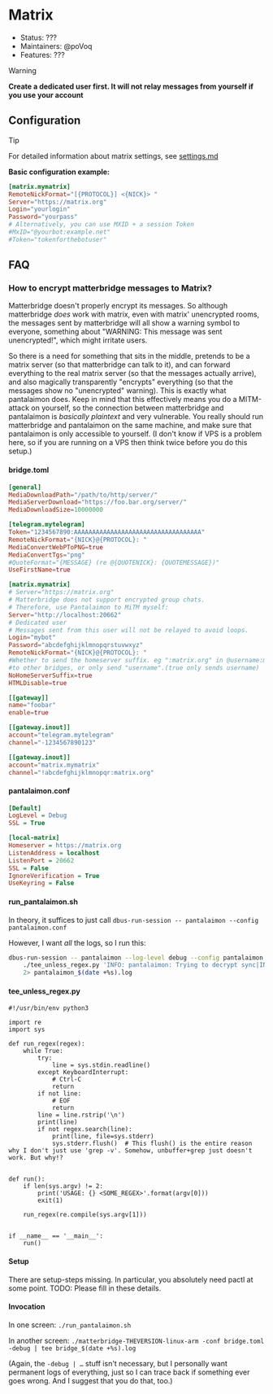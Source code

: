 # Matrix

- Status: ???
- Maintainers: @poVoq
- Features: ???

> [!WARNING]
> **Create a dedicated user first. It will not relay messages from yourself if you use your account**

## Configuration

> [!TIP]
> For detailed information about matrix settings, see [settings.md](settings.md)

**Basic configuration example:**

```toml
[matrix.mymatrix]
RemoteNickFormat="[{PROTOCOL}] <{NICK}> "
Server="https://matrix.org"
Login="yourlogin"
Password="yourpass"
# Alternatively, you can use MXID + a session Token
#MxID="@yourbot:example.net"
#Token="tokenforthebotuser"
```

## FAQ

### How to encrypt matterbridge messages to Matrix?

Matterbridge doesn't properly encrypt its messages. So although matterbridge *does* work with matrix, even with matrix' unencrypted rooms, the messages sent by matterbridge will all show a warning symbol to everyone, something about "WARNING: This message was sent unencrypted!", which might irritate users.

So there is a need for something that sits in the middle, pretends to be a matrix server (so that matterbridge can talk to it), and can forward everything to the real matrix server (so that the messages actually arrive), and also magically transparently "encrypts" everything (so that the messages show no "unencrypted" warning). This is exactly what pantalaimon does. Keep in mind that this effectively means you do a MITM-attack on yourself, so the connection between matterbridge and pantalaimon is *basically plaintext* and very vulnerable. You really should run matterbridge and pantalaimon on the same machine, and make sure that pantalaimon is only accessible to yourself. (I don't know if VPS is a problem here, so if you are running on a VPS then think twice before you do this setup.)

#### bridge.toml

```toml
[general]
MediaDownloadPath="/path/to/http/server/"
MediaServerDownload="https://foo.bar.org/server/"
MediaDownloadSize=10000000

[telegram.mytelegram]
Token="1234567890:AAAAAAAAAAAAAAAAAAAAAAAAAAAAAAAAAAA"
RemoteNickFormat="{NICK}@{PROTOCOL}: "
MediaConvertWebPToPNG=true
MediaConvertTgs="png"
#QuoteFormat="{MESSAGE} (re @{QUOTENICK}: {QUOTEMESSAGE})"
UseFirstName=true

[matrix.mymatrix]
# Server="https://matrix.org"
# Matterbridge does not support encrypted group chats.
# Therefore, use Pantalaimon to MiTM myself:
Server="http://localhost:20662"
# Dedicated user
# Messages sent from this user will not be relayed to avoid loops.
Login="mybot"
Password="abcdefghijklmnopqrstuvwxyz"
RemoteNickFormat="{NICK}@{PROTOCOL}: "
#Whether to send the homeserver suffix. eg ":matrix.org" in @username:matrix.org
#to other bridges, or only send "username".(true only sends username)
NoHomeServerSuffix=true
HTMLDisable=true

[[gateway]]
name="foobar"
enable=true

[[gateway.inout]]
account="telegram.mytelegram"
channel="-1234567890123"

[[gateway.inout]]
account="matrix.mymatrix"
channel="!abcdefghijklmnopqr:matrix.org"
```

#### pantalaimon.conf

```ini
[Default]
LogLevel = Debug
SSL = True

[local-matrix]
Homeserver = https://matrix.org
ListenAddress = localhost
ListenPort = 20662
SSL = False
IgnoreVerification = True
UseKeyring = False
```

#### run_pantalaimon.sh

In theory, it suffices to just call `dbus-run-session -- pantalaimon --config pantalaimon.conf`

However, I want *all* the logs, so I run this:

```sh
dbus-run-session -- pantalaimon --log-level debug --config pantalaimon.conf 2>&1 | \
    ./tee_unless_regex.py 'INFO: pantalaimon: Trying to decrypt sync|INFO: pantalaimon: Decrypting sync' \
    2> pantalaimon_$(date +%s).log
```

#### tee_unless_regex.py

```
#!/usr/bin/env python3

import re
import sys

def run_regex(regex):
	while True:
		try:
			line = sys.stdin.readline()
		except KeyboardInterrupt:
			# Ctrl-C
			return
		if not line:
			# EOF
			return
		line = line.rstrip('\n')
		print(line)
		if not regex.search(line):
			print(line, file=sys.stderr)
			sys.stderr.flush()  # This flush() is the entire reason why I don't just use 'grep -v'. Somehow, unbuffer+grep just doesn't work. But why!?


def run():
	if len(sys.argv) != 2:
		print('USAGE: {} <SOME_REGEX>'.format(argv[0]))
		exit(1)

	run_regex(re.compile(sys.argv[1]))


if __name__ == '__main__':
	run()
```

#### Setup

There are setup-steps missing. In particular, you absolutely need pactl at some point. TODO: Please fill in these details.

#### Invocation

In one screen: `./run_pantalaimon.sh`

In another screen: `./matterbridge-THEVERSION-linux-arm -conf bridge.toml -debug | tee bridge_$(date +%s).log`

(Again, the `-debug | …` stuff isn't necessary, but I personally want permanent logs of everything, just so I can trace back if something ever goes wrong. And I suggest that you do that, too.)